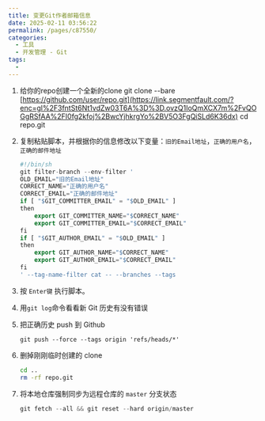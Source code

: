 ```yaml
---
title: 变更Git作者邮箱信息
date: 2025-02-11 03:56:22
permalink: /pages/c87550/
categories:
  - 工具
  - 开发管理 - Git
tags:
  - 
---
```

1. 给你的repo创建一个全新的clone
   git clone --bare [https://github.com/user/repo.git](https://link.segmentfault.com/?enc=gl%2F3fntSt6Nt1vdZw03T6A%3D%3D.ovzQ1IoQmXCX7m%2FvQOGgRSfAA%2FI0fg2kfoj%2BwcYjhkrgYo%2BV5O3FgQiSLd6K36dx)
   cd repo.git

2. 复制粘贴脚本，并根据你的信息修改以下变量：`旧的Email地址`，`正确的用户名`，`正确的邮件地址`

   ```julia
   #!/bin/sh
   git filter-branch --env-filter '
   OLD_EMAIL="旧的Email地址"
   CORRECT_NAME="正确的用户名"
   CORRECT_EMAIL="正确的邮件地址"
   if [ "$GIT_COMMITTER_EMAIL" = "$OLD_EMAIL" ]
   then
       export GIT_COMMITTER_NAME="$CORRECT_NAME"
       export GIT_COMMITTER_EMAIL="$CORRECT_EMAIL"
   fi
   if [ "$GIT_AUTHOR_EMAIL" = "$OLD_EMAIL" ]
   then
       export GIT_AUTHOR_NAME="$CORRECT_NAME"
       export GIT_AUTHOR_EMAIL="$CORRECT_EMAIL"
   fi
   ' --tag-name-filter cat -- --branches --tags
   ```

3. 按 `Enter键` 执行脚本。

4. 用`git log`命令看看新 Git 历史有没有错误

5. 把正确历史 push 到 Github

   ```dsconfig
   git push --force --tags origin 'refs/heads/*'
   ```

6. 删掉刚刚临时创建的 clone

   ```bash
   cd ..
   rm -rf repo.git
   ```

7. 将本地仓库强制同步为远程仓库的 `master` 分支状态

   ```js
   git fetch --all && git reset --hard origin/master 
   ```

   

   